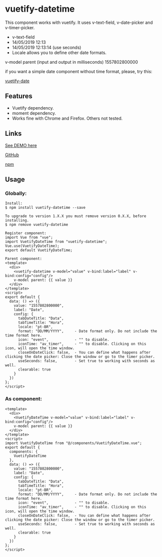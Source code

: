 # vuetify-datetime

This component works with vuetify. It uses v-text-field, v-date-picker and v-timer-picker.

- v-text-field
- 14/05/2019 12:13
- 14/05/2019 12:13:14 (use seconds)
- Locale allows you to define other date formats.

v-model parent (input and output in milliseconds)
1557802800000

if you want a simple date component without time format, please, try this:
<p><a href="https://github.com/juareznasato/vuetify-date.git" target="_blank">vuetify-date</a></p>


## Features

- Vuetify dependency.
- moment dependency.
- Works fine with Chrome and Firefox. Others not tested.

## Links
<p><a href="https://codesandbox.io/s/vuetifydatetime-v450e" target="_blank">See DEMO here</a></p>
<p><a href="https://github.com/juareznasato/vuetify-datetime" target="_blank">GitHub</a></p>
<p><a href="https://www.npmjs.com/package/vuetify-datetime" target="_blank">npm</a></p>

## Usage

### Globally:
```
Install:
$ npm install vuetify-datetime --save

To upgrade to version 1.X.X you must remove version 0.X.X, before installing.
$ npm remove vuetify-datetime

Register component:
import Vue from "vue";
import VuetifyDateTime from "vuetify-datetime";
Vue.use(VuetifyDateTime);
export default VuetifyDateTime;

Parent component:
<template>
  <div>
    <vuetify-datetime v-model="value" v-bind:label="label" v-bind:config="config"/>
    v-model parent: {{ value }}
  </div>
</template>
<script>
export default {
  data: () => ({
    value: "1557802800000",
    label: "Date",
    config: {
      tabDateTitle: "Data",
      tabTimeTitle: "Hora",
      locale: "pt-BR",
      format: "DD/MM/YYYY",     - Date format only. Do not include the time format here.
      icon: "event",            - "" to disable.
      iconTime: "av_timer",     - "" to disable. Clicking on this icon, will open the time window.
      closeOnDateClick: false,  - You can define what happens after clicking the date picker: Close the window or go to the timer picker.
      useSeconds: false,        - Set true to working with seconds as well.
      clearable: true
    }
  })
};
</script>

```
### As component:
```
<template>
  <div>
    <VuetifyDateTime v-model="value" v-bind:label="label" v-bind:config="config"/>
    v-model parent: {{ value }}
  </div>
</template>
<script>
import VuetifyDateTime from "@/components/VuetifyDateTime.vue";
export default {
  components: {
    VuetifyDateTime
  },
  data: () => ({
    value: "1557802800000",
    label: "Date",
    config: {
      tabDateTitle: "Data", 
      tabTimeTitle: "Hora",
      locale: "pt-BR",
      format: "DD/MM/YYYY",     - Date format only. Do not include the time format here.
      icon: "event",            - "" to disable.
      iconTime: "av_timer",     - "" to disable. Clicking on this icon, will open the time window.
      closeOnDateClick: false,  - You can define what happens after clicking the date picker: Close the window or go to the timer picker.
      useSeconds: false,        - Set true to working with seconds as well.
      clearable: true
    }
  })
};
</script>
```
